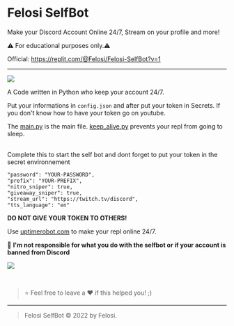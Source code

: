 # Felosi SelfBot
Make your Discord Account Online 24/7, Stream on your profile and more!

⚠️ For educational purposes only.⚠️

Official: https://replit.com/@Felosi/Felosi-SelfBot?v=1

----

![](https://cdn.discordapp.com/attachments/982742876301688874/999503435936305152/standard.gif)

A Code written in Python who keep your account 24/7.

Put your informations in `config.json` and after put your token in Secrets. If you don't know how to have your token go on youtube.

The [main.py](https://replit.com/@Felosi/Felosi-SelfBot#main.py) is the main file. [keep_alive.py](https://replit.com/@Felosi/Felosi-SelfBot#keep_alive.py) prevents your repl from going to sleep. 

</br>
Complete this to start the self bot and dont forget to put your token in the secret environnement


    "password": "YOUR-PASSWORD",
    "prefix": "YOUR-PREFIX",
    "nitro_sniper": true, 
    "giveaway_sniper": true,
    "stream_url": "https://twitch.tv/discord",
    "tts_language": "en"



**DO NOT GIVE YOUR TOKEN TO OTHERS!**

Use [uptimerobot.com](https://uptimerobot.com) to make your repl online 24/7.


🔰 **I'm not responsible for what you do with the selfbot or if your account is banned from Discord**

![](https://cdn.discordapp.com/attachments/982742876301688874/999503435936305152/standard.gif)

</br>

> ⭐ Feel free to leave a ❤️ if this helped you! ;)

----

> Felosi SelfBot © 2022 by Felosi.
